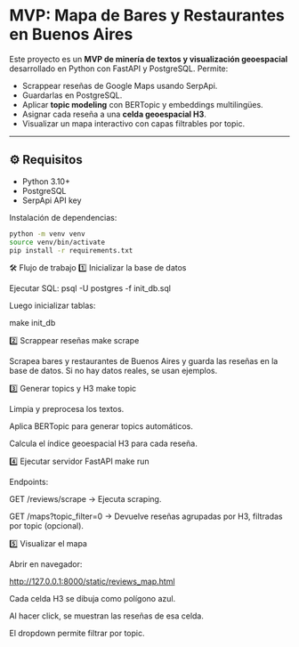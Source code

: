 # MVP: Mapa de Bares y Restaurantes en Buenos Aires

Este proyecto es un **MVP de minería de textos y visualización geoespacial** desarrollado en Python con FastAPI y PostgreSQL. Permite:

- Scrappear reseñas de Google Maps usando SerpApi.
- Guardarlas en PostgreSQL.
- Aplicar **topic modeling** con BERTopic y embeddings multilingües.
- Asignar cada reseña a una **celda geoespacial H3**.
- Visualizar un mapa interactivo con capas filtrables por topic.

---

## ⚙️ Requisitos

- Python 3.10+
- PostgreSQL
- SerpApi API key

Instalación de dependencias:

```bash
python -m venv venv
source venv/bin/activate
pip install -r requirements.txt
```

🛠️ Flujo de trabajo
1️⃣ Inicializar la base de datos

Ejecutar SQL:
psql -U postgres -f init_db.sql

Luego inicializar tablas:

make init_db

2️⃣ Scrappear reseñas
make scrape


Scrapea bares y restaurantes de Buenos Aires y guarda las reseñas en la base de datos. Si no hay datos reales, se usan ejemplos.

3️⃣ Generar topics y H3
make topic


Limpia y preprocesa los textos.

Aplica BERTopic para generar topics automáticos.

Calcula el índice geoespacial H3 para cada reseña.

4️⃣ Ejecutar servidor FastAPI
make run


Endpoints:

GET /reviews/scrape → Ejecuta scraping.

GET /maps?topic_filter=0 → Devuelve reseñas agrupadas por H3, filtradas por topic (opcional).

5️⃣ Visualizar el mapa

Abrir en navegador:

http://127.0.0.1:8000/static/reviews_map.html


Cada celda H3 se dibuja como polígono azul.

Al hacer click, se muestran las reseñas de esa celda.

El dropdown permite filtrar por topic.
